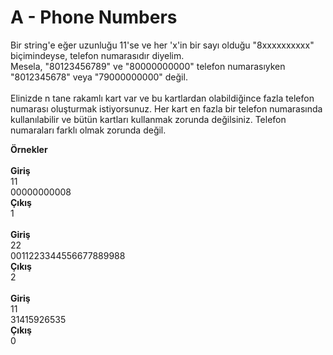 # A - Phone Numbers

Bir string'e eğer uzunluğu 11'se ve her 'x'in bir sayı olduğu "8xxxxxxxxxx" biçimindeyse, telefon numarasıdır diyelim.\
Mesela, "80123456789" ve "80000000000" telefon numarasıyken "8012345678" veya "79000000000" değil.\
\
Elinizde n tane rakamlı kart var ve bu kartlardan olabildiğince fazla telefon numarası oluşturmak istiyorsunuz. Her kart en fazla bir telefon numarasında kullanılabilir ve bütün kartları kullanmak zorunda değilsiniz. Telefon numaraları farklı olmak zorunda değil.

**Örnekler**\
\
**Giriş**\
11\
00000000008\
**Çıkış**\
1\
\
**Giriş**\
22\
0011223344556677889988\
**Çıkış**\
2\
\
**Giriş**\
11\
31415926535\
**Çıkış**\
0